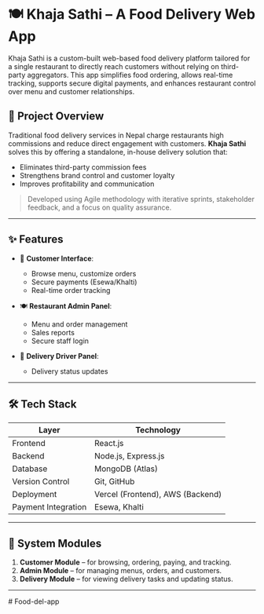 # 🍽️ Khaja Sathi – A Food Delivery Web App

Khaja Sathi is a custom-built web-based food delivery platform tailored for a single restaurant to directly reach customers without relying on third-party aggregators. This app simplifies food ordering, allows real-time tracking, supports secure digital payments, and enhances restaurant control over menu and customer relationships.


## 📝 Project Overview

Traditional food delivery services in Nepal charge restaurants high commissions and reduce direct engagement with customers. **Khaja Sathi** solves this by offering a standalone, in-house delivery solution that:

- Eliminates third-party commission fees
- Strengthens brand control and customer loyalty
- Improves profitability and communication

> Developed using Agile methodology with iterative sprints, stakeholder feedback, and a focus on quality assurance.

---

## ✨ Features

- 📱 **Customer Interface**:
  - Browse menu, customize orders
  - Secure payments (Esewa/Khalti)
  - Real-time order tracking

- 🍽️ **Restaurant Admin Panel**:
  - Menu and order management
  - Sales reports
  - Secure staff login

- 🛵 **Delivery Driver Panel**:
  - Delivery status updates

---

## 🛠️ Tech Stack

| Layer        | Technology             |
|--------------|------------------------|
| Frontend     | React.js |
| Backend      | Node.js, Express.js    |
| Database     | MongoDB (Atlas)        |
| Version Control | Git, GitHub         |
| Deployment   | Vercel (Frontend), AWS (Backend) |
| Payment Integration | Esewa, Khalti   |

---

## 🧩 System Modules

1. **Customer Module** – for browsing, ordering, paying, and tracking.
2. **Admin Module** – for managing menus, orders, and customers.
3. **Delivery Module** – for viewing delivery tasks and updating status.

---






#   F o o d - d e l - a p p  
 